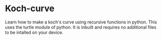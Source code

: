 # Koch-curve
Learn how to make a koch's curve using recursive functions in python. This uses the turtle module of python. It is inbuilt and requires no additional files to be intalled on your device.
